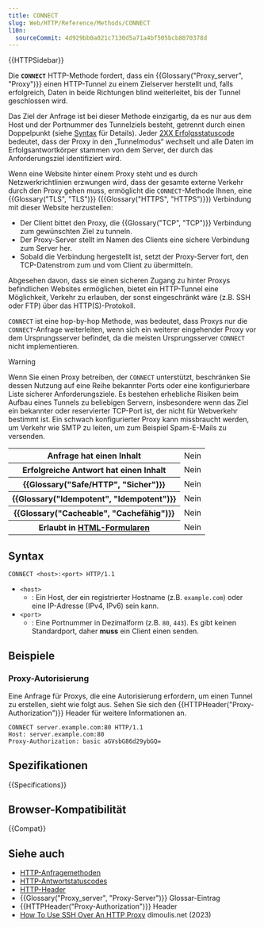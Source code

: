 ```yaml
---
title: CONNECT
slug: Web/HTTP/Reference/Methods/CONNECT
l10n:
  sourceCommit: 4d929bb0a021c7130d5a71a4bf505bcb8070378d
---
```


{{HTTPSidebar}}

Die **`CONNECT`** HTTP-Methode fordert, dass ein {{Glossary("Proxy_server", "Proxy")}} einen HTTP-Tunnel zu einem Zielserver herstellt und, falls erfolgreich, Daten in beide Richtungen blind weiterleitet, bis der Tunnel geschlossen wird.

Das Ziel der Anfrage ist bei dieser Methode einzigartig, da es nur aus dem Host und der Portnummer des Tunnelziels besteht, getrennt durch einen Doppelpunkt (siehe [Syntax](#syntax) für Details).
Jeder [2XX Erfolgsstatuscode](/de/docs/Web/HTTP/Reference/Status#successful_responses) bedeutet, dass der Proxy in den „Tunnelmodus“ wechselt und alle Daten im Erfolgsantwortkörper stammen von dem Server, der durch das Anforderungsziel identifiziert wird.

Wenn eine Website hinter einem Proxy steht und es durch Netzwerkrichtlinien erzwungen wird, dass der gesamte externe Verkehr durch den Proxy gehen muss, ermöglicht die `CONNECT`-Methode Ihnen, eine {{Glossary("TLS", "TLS")}} ({{Glossary("HTTPS", "HTTPS")}}) Verbindung mit dieser Website herzustellen:

- Der Client bittet den Proxy, die {{Glossary("TCP", "TCP")}} Verbindung zum gewünschten Ziel zu tunneln.
- Der Proxy-Server stellt im Namen des Clients eine sichere Verbindung zum Server her.
- Sobald die Verbindung hergestellt ist, setzt der Proxy-Server fort, den TCP-Datenstrom zum und vom Client zu übermitteln.

Abgesehen davon, dass sie einen sicheren Zugang zu hinter Proxys befindlichen Websites ermöglichen, bietet ein HTTP-Tunnel eine Möglichkeit, Verkehr zu erlauben, der sonst eingeschränkt wäre (z.B. SSH oder FTP) über das HTTP(S)-Protokoll.

`CONNECT` ist eine hop-by-hop Methode, was bedeutet, dass Proxys nur die `CONNECT`-Anfrage weiterleiten, wenn sich ein weiterer eingehender Proxy vor dem Ursprungsserver befindet, da die meisten Ursprungsserver `CONNECT` nicht implementieren.

> [!WARNING]
> Wenn Sie einen Proxy betreiben, der `CONNECT` unterstützt, beschränken Sie dessen Nutzung auf eine Reihe bekannter Ports oder eine konfigurierbare Liste sicherer Anforderungsziele.
> Es bestehen erhebliche Risiken beim Aufbau eines Tunnels zu beliebigen Servern, insbesondere wenn das Ziel ein bekannter oder reservierter TCP-Port ist, der nicht für Webverkehr bestimmt ist.
> Ein schwach konfigurierter Proxy kann missbraucht werden, um Verkehr wie SMTP zu leiten, um zum Beispiel Spam-E-Mails zu versenden.

<table class="properties">
  <tbody>
    <tr>
      <th scope="row">Anfrage hat einen Inhalt</th>
      <td>Nein</td>
    </tr>
    <tr>
      <th scope="row">Erfolgreiche Antwort hat einen Inhalt</th>
      <td>Nein</td>
    </tr>
    <tr>
      <th scope="row">{{Glossary("Safe/HTTP", "Sicher")}}</th>
      <td>Nein</td>
    </tr>
    <tr>
      <th scope="row">{{Glossary("Idempotent", "Idempotent")}}</th>
      <td>Nein</td>
    </tr>
    <tr>
      <th scope="row">{{Glossary("Cacheable", "Cachefähig")}}</th>
      <td>Nein</td>
    </tr>
    <tr>
      <th scope="row">
        Erlaubt in <a href="/de/docs/Learn_web_development/Extensions/Forms">HTML-Formularen</a>
      </th>
      <td>Nein</td>
    </tr>
  </tbody>
</table>

## Syntax

```http
CONNECT <host>:<port> HTTP/1.1
```

- `<host>`
  - : Ein Host, der ein registrierter Hostname (z.B. `example.com`) oder eine IP-Adresse (IPv4, IPv6) sein kann.
- `<port>`
  - : Eine Portnummer in Dezimalform (z.B. `80`, `443`). Es gibt keinen Standardport, daher **muss** ein Client einen senden.

## Beispiele

### Proxy-Autorisierung

Eine Anfrage für Proxys, die eine Autorisierung erfordern, um einen Tunnel zu erstellen, sieht wie folgt aus.
Sehen Sie sich den {{HTTPHeader("Proxy-Authorization")}} Header für weitere Informationen an.

```http
CONNECT server.example.com:80 HTTP/1.1
Host: server.example.com:80
Proxy-Authorization: basic aGVsbG86d29ybGQ=
```

## Spezifikationen

{{Specifications}}

## Browser-Kompatibilität

{{Compat}}

## Siehe auch

- [HTTP-Anfragemethoden](/de/docs/Web/HTTP/Reference/Methods)
- [HTTP-Antwortstatuscodes](/de/docs/Web/HTTP/Reference/Status)
- [HTTP-Header](/de/docs/Web/HTTP/Reference/Headers)
- {{Glossary("Proxy_server", "Proxy-Server")}} Glossar-Eintrag
- {{HTTPHeader("Proxy-Authorization")}} Header
- [How To Use SSH Over An HTTP Proxy](https://www.dimoulis.net/posts/ssh-over-proxy/) dimoulis.net (2023)
